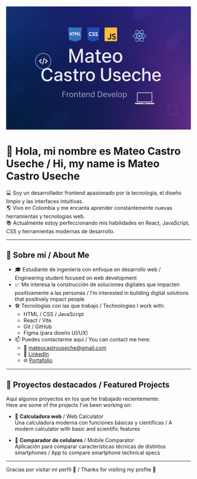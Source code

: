 ![Banner](https://raw.githubusercontent.com/Mateperry/Mateperry/main/image.png)


# 👋 Hola, mi nombre es Mateo Castro Useche / Hi, my name is Mateo Castro Useche

💻 Soy un desarrollador frontend apasionado por la tecnología, el diseño limpio y las interfaces intuitivas.  
🌎 Vivo en Colombia y me encanta aprender constantemente nuevas herramientas y tecnologías web.  
📚 Actualmente estoy perfeccionando mis habilidades en React, JavaScript, CSS y herramientas modernas de desarrollo.

---

## 🚀 Sobre mí / About Me

- 🎓 Estudiante de ingeniería con enfoque en desarrollo web / Engineering student focused on web development  
- 📈 Me interesa la construcción de soluciones digitales que impacten positivamente a las personas / I’m interested in building digital solutions that positively impact people  
- 🛠️ Tecnologías con las que trabajo / Technologies I work with:
  - HTML / CSS / JavaScript
  - React / Vite
  - Git / GitHub
  - Figma (para diseño UI/UX)
- 📫 Puedes contactarme aquí / You can contact me here:
  - 📧 mateocastrouseche@gmail.com
  - 💼 [LinkedIn](https://www.linkedin.com/in/tu-linkedin)
  - 🌐 [Portafolio](https://tu-portafolio.com)

---

## 📌 Proyectos destacados / Featured Projects

Aquí algunos proyectos en los que he trabajado recientemente:  
Here are some of the projects I’ve been working on:

- 🧮 **Calculadora web** / Web Calculator  
  Una calculadora moderna con funciones básicas y científicas / A modern calculator with basic and scientific features

- 📱 **Comparador de celulares** / Mobile Comparator  
  Aplicación para comparar características técnicas de distintos smartphones / App to compare smartphone technical specs

---


Gracias por visitar mi perfil 🤝 / Thanks for visiting my profile 🤝
